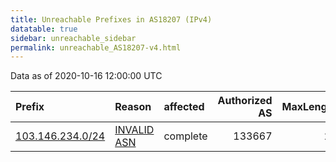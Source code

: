 ```yaml
---
title: Unreachable Prefixes in AS18207 (IPv4)
datatable: true
sidebar: unreachable_sidebar
permalink: unreachable_AS18207-v4.html
---
```


Data as of 2020-10-16 12:00:00 UTC


<div class="datatable-begin"></div>

| Prefix                                                     | Reason                                                                                                  | affected   |   Authorized AS |   MaxLength | Anchor                                       |   unreachable /24s |
|:-----------------------------------------------------------|:--------------------------------------------------------------------------------------------------------|:-----------|----------------:|------------:|:---------------------------------------------|-------------------:|
| [103.146.234.0/24](https://stat.ripe.net/103.146.234.0/24) | [INVALID ASN](https://rpki-validator.ripe.net/announcement-preview?asn=AS18207&prefix=103.146.234.0/24) | complete   |          133667 |          24 | [APNIC](unreachable_APNIC_RPKI_Root-v4.html) |                  1 |

<div class="datatable-end"></div>